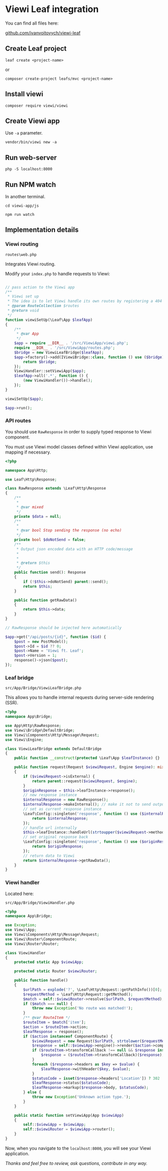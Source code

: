 # Viewi Leaf integration

You can find all files here:

<a target="_blank" href="https://github.com/ivanvoitovych/viewi-leaf" rel="noopener noreferrer">github.com/ivanvoitovych/viewi-leaf</a>

## Create Leaf project

`leaf create <project-name>`

or

`composer create-project leafs/mvc <project-name>`

## Install viewi

`composer require viewi/viewi`

## Create Viewi app

Use `-a` parameter.

`vendor/bin/viewi new -a`

## Run web-server

`php -S localhost:8000`

## Run NPM watch

In another terminal.

`cd viewi-app/js`

`npm run watch`

## Implementation details

### Viewi routing

`routes\web.php`

Integrates Viewi routing.

Modify your `index.php` to handle requests to Viewi:

```php

// pass action to the Viewi app
/**
 * Viewi set up
 * The idea is to let Viewi handle its own routes by registering a 404 action
 * @param RouteCollection $routes 
 * @return void 
 */
function viewiSetUp(\Leaf\App $leafApp)
{
    /**
     * @var App
     */
    $app = require __DIR__ . '/src/ViewiApp/viewi.php';
    require __DIR__ . '/src/ViewiApp/routes.php';
    $bridge = new ViewiLeafBridge($leafApp);
    $app->factory()->add(IViewiBridge::class, function () use ($bridge) {
        return $bridge;
    });
    ViewiHandler::setViewiApp($app);
    $leafApp->all('.*', function () {
        (new ViewiHandler())->handle();
    });
}

viewiSetUp($app);

$app->run();
```

### API routes

You should use `RawResponse` in order to supply typed response to Viewi component.

You must use Viewi model classes defined within Viewi application, use mapping if necessary.

```php
<?php

namespace App\Http;

use Leaf\Http\Response;

class RawResponse extends \Leaf\Http\Response
{
    /**
     * 
     * @var mixed
     */
    private $data = null;
    /**
     * 
     * @var bool Stop sending the response (no echo)
     */
    private bool $doNotSend = false;
    /**
     * Output json encoded data with an HTTP code/message
     * 
     * 
     * @return $this
     */
    public function send(): Response
    {
        if (!$this->doNotSend) parent::send();
        return $this;
    }

    public function getRawData()
    {
        return $this->data;
    }
}

// RawResponse should be injected here automatically

$app->get("/api/posts/{id}", function ($id) {
    $post = new PostModel();
    $post->Id = $id ?? 0;
    $post->Name = 'Viewi ft. Leaf';
    $post->Version = 1;
    response()->json($post);
});
```

### Leaf bridge

`src/App/Bridge/ViewiLeafBridge.php`

This allows you to handle internal requests during server-side rendering (SSR).

```php
<?php
namespace App\Bridge;

use App\Http\RawResponse;
use Viewi\Bridge\DefaultBridge;
use Viewi\Components\Http\Message\Request;
use Viewi\Engine;

class ViewiLeafBridge extends DefaultBridge
{
    public function __construct(protected \Leaf\App $leafInstance) {}

    public function request(Request $viewiRequest, Engine $engine): mixed
    {
        if ($viewiRequest->isExternal) {
            return parent::request($viewiRequest, $engine);
        }
        $originResponse = $this->leafInstance->response();
        // new response instance
        $internalResponse = new RawResponse();
        $internalResponse->makeInternal(); // make it not to send output
        // set as current response instance
        \Leaf\Config::singleton('response', function () use ($internalResponse) {
            return $internalResponse;
        });
        // handle url internally
        $this->leafInstance::handleUrl(strtoupper($viewiRequest->method), $viewiRequest->url);
        // set original response back
        \Leaf\Config::singleton('response', function () use ($originResponse) {
            return $originResponse;
        });
        // return data to Viewi
        return $internalResponse->getRawData();
    }
}
```

### Viewi handler

Located here:

`src/App/Bridge/ViewiHandler.php`

```php
<?php
namespace App\Bridge;

use Exception;
use Viewi\App;
use Viewi\Components\Http\Message\Request;
use Viewi\Router\ComponentRoute;
use Viewi\Router\Router;

class ViewiHandler
{
    protected static App $viewiApp;

    protected static Router $viewiRouter;

    public function handle()
    {
        $urlPath = explode('?', \Leaf\Http\Request::getPathInfo())[0];
        $requestMethod = \Leaf\Http\Request::getMethod();
        $match = self::$viewiRouter->resolve($urlPath, $requestMethod);
        if ($match === null) {
            throw new Exception('No route was matched!');
        }
        /** @var RouteItem */
        $routeItem = $match['item'];
        $action = $routeItem->action;
        $leafResponse = response();
        if ($action instanceof ComponentRoute) {
            $viewiRequest = new Request($urlPath, strtolower($requestMethod));
            $response = self::$viewiApp->engine()->render($action->component, $match['params'], $viewiRequest);
            if ($routeItem->transformCallback !== null && $response instanceof \Viewi\Components\Http\Message\Response) {
                $response = ($routeItem->transformCallback)($response);
            }
            foreach ($response->headers as $key => $value) {
                $leafResponse->withHeader($key, $value);
            }
            $statusCode = isset($response->headers['Location']) ? 302 : $response->status;
            $leafResponse->status($statusCode);
            $leafResponse->markup($response->body, $statusCode);
        } else {
            throw new Exception('Unknown action type.');
        }
    }

    public static function setViewiApp(App $viewiApp)
    {
        self::$viewiApp = $viewiApp;
        self::$viewiRouter = $viewiApp->router();
    }
}
```

Now, when you navigate to the `localhost:8000`, you will see your Viewi application.

*Thanks and feel free to review, ask questions, contribute in any way.*